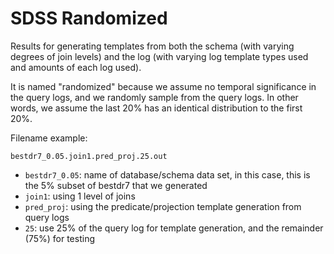 # SDSS Randomized

Results for generating templates from both the schema (with varying degrees of join levels) and the log (with varying log template types used and amounts of each log used).

It is named "randomized" because we assume no temporal significance in the query logs, and we randomly sample from the query logs. In other words, we assume the last 20% has an identical distribution to the first 20%.

Filename example:

```
bestdr7_0.05.join1.pred_proj.25.out
```
* `bestdr7_0.05`: name of database/schema data set, in this case, this is the 5% subset of bestdr7 that we generated
* `join1`: using 1 level of joins
* `pred_proj`: using the predicate/projection template generation from query logs
* `25`: use 25% of the query log for template generation, and the remainder (75%) for testing
